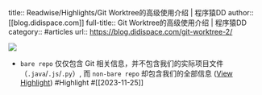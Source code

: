 title:: Readwise/Highlights/Git Worktree的高级使用介绍 | 程序猿DD
author:: [[blog.didispace.com]]
full-title:: Git Worktree的高级使用介绍 | 程序猿DD
category:: #articles
url:: https://blog.didispace.com/git-worktree-2/

![](https://readwise-assets.s3.amazonaws.com/media/uploaded_book_covers/profile_182549/pasted-756.png)
- `bare repo` 仅仅包含 Git 相关信息，并不包含我们的实际项目文件（`.java`/`.js`/`.py`）, 而 `non-bare repo` 却包含我们的全部信息 ([View Highlight](https://read.readwise.io/read/01hg2m7r5qmc3s0pb1bgavs1qs)) #Highlight #[[2023-11-25]]